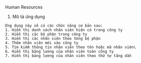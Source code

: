 Human Resources
  1. Mô tả ứng dụng
  
    Ứng dụng này sẽ có các chức năng cơ bản sau:
    1. Hiển thị danh sách nhân viên hiện có trong công ty 
    2. Hiển thị các bộ phận trong công ty 
    3. Hiển thị các nhân viên theo từng bộ phận 
    4. Thêm nhân viên mới vào công ty 
    5. Tìm kiếm thông tin nhân viên theo tên hoặc mã nhân viên\
    6. Hiển thị bảng lương của nhân viên toàn công ty 
    7. Hiển thị bảng lương của nhân viên theo thứ tự tăng dần 
